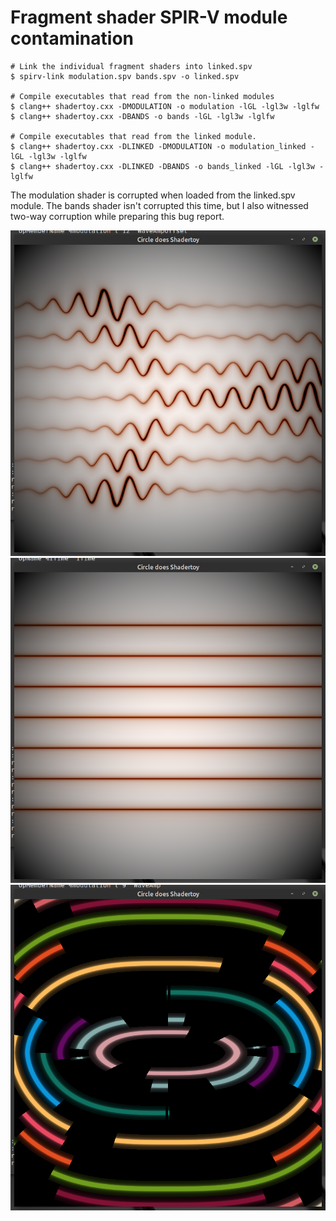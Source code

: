 # Fragment shader SPIR-V module contamination

```
# Link the individual fragment shaders into linked.spv
$ spirv-link modulation.spv bands.spv -o linked.spv

# Compile executables that read from the non-linked modules
$ clang++ shadertoy.cxx -DMODULATION -o modulation -lGL -lgl3w -lglfw
$ clang++ shadertoy.cxx -DBANDS -o bands -lGL -lgl3w -lglfw

# Compile executables that read from the linked module.
$ clang++ shadertoy.cxx -DLINKED -DMODULATION -o modulation_linked -lGL -lgl3w -lglfw
$ clang++ shadertoy.cxx -DLINKED -DBANDS -o bands_linked -lGL -lgl3w -lglfw
```

The modulation shader is corrupted when loaded from the linked.spv module. The bands shader isn't corrupted this time, but I also witnessed two-way corruption while preparing this bug report.

![modulation](modulation.png)
![modulation_linked](modulation_linked.png)
![bands](bands.png)

